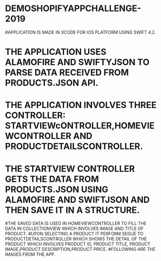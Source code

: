# DEMOSHOPIFYAPPCHALLENGE-2019
#APPLICATION IS MADE IN XCODE FOR IOS PLATFORM USING SWIFT 4.2.
# THE APPLICATION USES ALAMOFIRE AND SWIFTYJSON TO PARSE DATA RECEIVED FROM PRODUCTS.JSON API.
# THE APPLICATION INVOLVES THREE CONTROLLER: STARTVIEWcONTROLLER,HOMEVIEWCONTROLLER AND PRODUCTDETAILSCONTROLLER.
# THE STARTVIEW CONTROLLER GETS THE DATA FROM PRODUCTS.JSON USING ALAMOFIRE AND SWIFTJSON AND THEN SAVE IT IN A STRUCTURE.
#THE SAVED DATA IS USED IN HOMEVIEWCONTROLLER TO FILL THE DATA IN COLLECTIONVIEW WHICH INVOLVES IMAGE AND TITLE OF PRODUCT.
#UPON SELECTING A PRODUCT IT PERFORM SEGUE TO PRODUCTDETAILSCONTROLLER WHICH SHOWS THE DETAIL OF THE PRODUCT WHICH INVOLVES PRODUCT ID, 
PRODUCT TITLE, PRODUCT IMAGE,PRODUCT DESCRIPTION,PRODUCT PRICE.
#FOLLOWING ARE THE IMAGES FROM THE APP.
